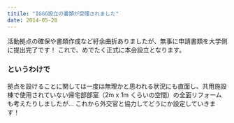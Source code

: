```yaml
---
titile: "IGGG設立の書類が受理されました"
date: 2014-05-28
---
```


活動拠点の確保や書類作成など紆余曲折ありましたが、無事に申請書類を大学側に提出完了です！
これで、めでたく正式に本会設立となります。

### というわけで

拠点を設けることに関しては一度は無理かと思われる状況にも直面し、共用施設棟で使用されていない帰宅部部室（2m x 1m くらいの空間）の全面リフォームも考えたりしましたが…
これから外交官と協力してどうにか設定していきます！